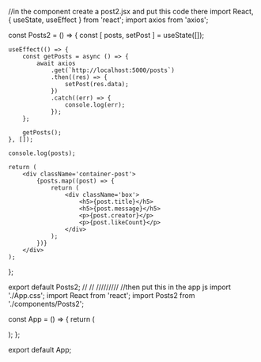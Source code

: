 //in the component create a post2.jsx and put this code there
import React, { useState, useEffect } from 'react';
import axios from 'axios';

const Posts2 = () => {
	const [ posts, setPost ] = useState([]);

	useEffect(() => {
		const getPosts = async () => {
			await axios
				.get(`http://localhost:5000/posts`)
				.then((res) => {
					setPost(res.data);
				})
				.catch((err) => {
					console.log(err);
				});
		};

		getPosts();
	}, []);

	console.log(posts);

	return (
		<div className='container-post'>
			{posts.map((post) => {
				return (
					<div className='box'>
						<h5>{post.title}</h5>
						<h5>{post.message}</h5>
						<p>{post.creator}</p>
						<p>{post.likeCount}</p>
					</div>
				);
			})}
		</div>
	);
};

export default Posts2;
//
//
/////////
//then put this in the app js
import './App.css';
import React from 'react';
import Posts2 from './components/Posts2';

const App = () => {
	return (
		<div>
			<Posts2 />
		</div>
	);
};

export default App;
